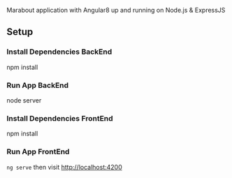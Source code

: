 Marabout application with Angular8 up and running on Node.js & ExpressJS

## Setup


### Install Dependencies BackEnd

npm install


### Run App BackEnd

node server


### Install Dependencies FrontEnd

npm install


### Run App FrontEnd

`ng serve` then visit <http://localhost:4200>
